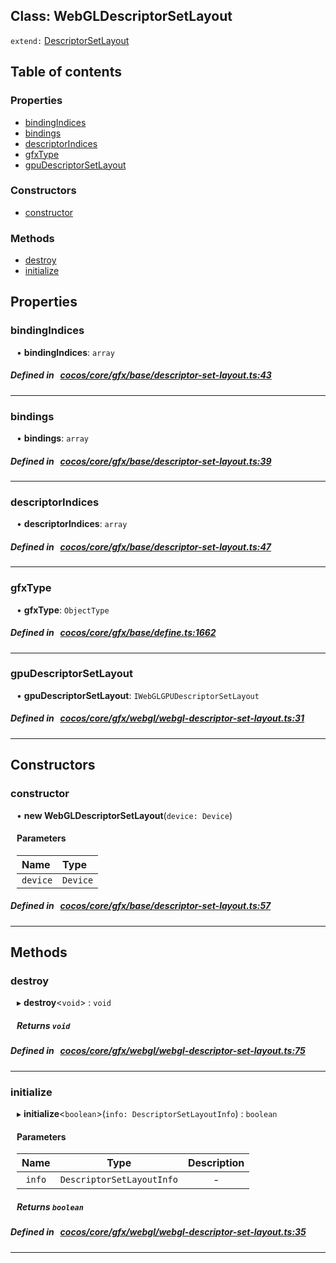 
## Class: WebGLDescriptorSetLayout


`extend:`
[DescriptorSetLayout](docs/zh/gfx/Class/DescriptorSetLayout.md)









<div class="table-of-content">
<h2>Table of contents</h2>


### Properties

- [ bindingIndices](#bindingIndices)
- [ bindings](#bindings)
- [ descriptorIndices](#descriptorIndices)
- [ gfxType](#gfxType)
- [ gpuDescriptorSetLayout](#gpuDescriptorSetLayout)

### Constructors

- [ constructor](#constructor)

### Methods

- [ destroy](#destroy)
- [ initialize](#initialize)
</div>

## Properties


### bindingIndices
<div style="margin-left: 10px;">




•  **bindingIndices**:
 ``array`` 
</div>

##### Defined in &nbsp;   [cocos/core/gfx/base/descriptor-set-layout.ts:43](https://github.com/cocos-creator/engine/blob/c7bf6b8a9/cocos/core/gfx/base/descriptor-set-layout.ts#L43)&nbsp;


___


### bindings
<div style="margin-left: 10px;">




•  **bindings**:
 ``array`` 
</div>

##### Defined in &nbsp;   [cocos/core/gfx/base/descriptor-set-layout.ts:39](https://github.com/cocos-creator/engine/blob/c7bf6b8a9/cocos/core/gfx/base/descriptor-set-layout.ts#L39)&nbsp;


___


### descriptorIndices
<div style="margin-left: 10px;">




•  **descriptorIndices**:
 ``array`` 
</div>

##### Defined in &nbsp;   [cocos/core/gfx/base/descriptor-set-layout.ts:47](https://github.com/cocos-creator/engine/blob/c7bf6b8a9/cocos/core/gfx/base/descriptor-set-layout.ts#L47)&nbsp;


___


### gfxType
<div style="margin-left: 10px;">




•  **gfxType**:
 ``ObjectType`` 
</div>

##### Defined in &nbsp;   [cocos/core/gfx/base/define.ts:1662](https://github.com/cocos-creator/engine/blob/c7bf6b8a9/cocos/core/gfx/base/define.ts#L1662)&nbsp;


___


### gpuDescriptorSetLayout
<div style="margin-left: 10px;">




•  **gpuDescriptorSetLayout**:
 ``IWebGLGPUDescriptorSetLayout`` 
</div>

##### Defined in &nbsp;   [cocos/core/gfx/webgl/webgl-descriptor-set-layout.ts:31](https://github.com/cocos-creator/engine/blob/c7bf6b8a9/cocos/core/gfx/webgl/webgl-descriptor-set-layout.ts#L31)&nbsp;


___

<!---->
## Constructors


### constructor
<div style="margin-left: 10px;">

• **new WebGLDescriptorSetLayout**(`device: Device`)

#### Parameters

| Name | Type |
| :------ | :------ |
| `device` | `Device` |
</div>

##### Defined in &nbsp;   [cocos/core/gfx/base/descriptor-set-layout.ts:57](https://github.com/cocos-creator/engine/blob/c7bf6b8a9/cocos/core/gfx/base/descriptor-set-layout.ts#L57)&nbsp;


---

<!---->
## Methods

### destroy

<div style="margin-left: 10px;">

▸   **destroy**<`void`\> : `void`




##### Returns `void`
</div>

##### Defined in &nbsp;   [cocos/core/gfx/webgl/webgl-descriptor-set-layout.ts:75](https://github.com/cocos-creator/engine/blob/c7bf6b8a9/cocos/core/gfx/webgl/webgl-descriptor-set-layout.ts#L75)&nbsp;
___
### initialize

<div style="margin-left: 10px;">

▸   **initialize**<`boolean`\>(`info: DescriptorSetLayoutInfo`) : `boolean`



#### Parameters

| Name | Type | Description |
| :------: | :------: | :------: |
| `info` | `DescriptorSetLayoutInfo` | - |


##### Returns `boolean`
</div>

##### Defined in &nbsp;   [cocos/core/gfx/webgl/webgl-descriptor-set-layout.ts:35](https://github.com/cocos-creator/engine/blob/c7bf6b8a9/cocos/core/gfx/webgl/webgl-descriptor-set-layout.ts#L35)&nbsp;
___
<!---->



